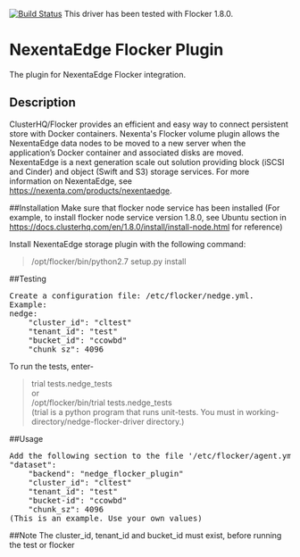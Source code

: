 [![Build Status](https://travis-ci.org/travis-ci/travis-web.svg?branch=master)](https://travis-ci.org/travis-ci/travis-web)
This driver has been tested with Flocker 1.8.0.

NexentaEdge Flocker Plugin
==========================
The plugin for NexentaEdge Flocker integration.


## Description
ClusterHQ/Flocker provides an efficient and easy way to connect persistent
store with Docker containers. Nexenta's Flocker volume plugin allows the
NexentaEdge data nodes to be moved to a new server when the application’s
Docker container and associated disks are moved. NexentaEdge is a next
generation scale out solution providing block (iSCSI and Cinder) and
object (Swift and S3) storage services.  For more information on NexentaEdge,
see https://nexenta.com/products/nexentaedge. 

##Installation
Make sure that flocker node service has been installed
(For example, to install flocker node service version 1.8.0, see Ubuntu section
 in https://docs.clusterhq.com/en/1.8.0/install/install-node.html for reference)

Install NexentaEdge storage plugin with the following command:
>/opt/flocker/bin/python2.7 setup.py install

##Testing
<pre>
Create a configuration file: /etc/flocker/nedge.yml.
Example:
nedge:
    "cluster_id": "cltest"
    "tenant_id": "test"
    "bucket_id": "ccowbd"
    "chunk_sz": 4096
</pre>

To run the tests, enter-
>trial tests.nedge_tests</br>
    or</br>
>/opt/flocker/bin/trial tests.nedge_tests</br>
(trial is a python program that runs unit-tests. You must in
 working-directory/nedge-flocker-driver directory.)

##Usage
<pre>
Add the following section to the file '/etc/flocker/agent.yml':
"dataset":
    "backend": "nedge_flocker_plugin"
    "cluster_id": "cltest"
    "tenant_id": "test"
    "bucket-id": "ccowbd"
    "chunk_sz": 4096
(This is an example. Use your own values)
</pre>

##Note
The cluster_id, tenant_id and bucket_id must exist, before running the test
or flocker
